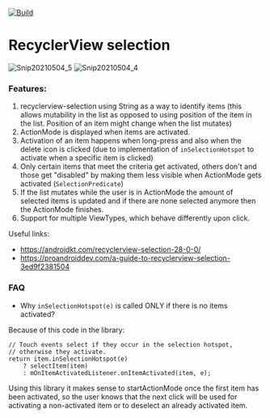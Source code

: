 [![Build](https://github.com/ExpensiveBelly/RecyclerViewSelection/actions/workflows/android-github-actions-build.yml/badge.svg)](https://github.com/ExpensiveBelly/RecyclerViewSelection/actions/workflows/android-github-actions-build.yml)

# RecyclerView selection

![Snip20210504_5](https://user-images.githubusercontent.com/6824465/116990253-c39ab780-acca-11eb-9f20-eb0f985b529c.png)
![Snip20210504_4](https://user-images.githubusercontent.com/6824465/116990264-c4cbe480-acca-11eb-905c-09fcdce3bc45.png)


### Features:

1. recyclerview-selection using String as a way to identify items (this allows mutability in the list as opposed to using position of the item in the list. Position of an item might change when the list mutates)
2. ActionMode is displayed when items are activated.
3. Activation of an item happens when long-press and also when the delete icon is clicked (due to implementation of `inSelectionHotspot` to activate when a specific item is clicked)
4. Only certain items that meet the criteria get activated, others don't and those get "disabled" by making them less visible when ActionMode gets activated (`SelectionPredicate`)
5. If the list mutates while the user is in ActionMode the amount of selected items is updated and if there are none selected anymore then the ActionMode finishes.
6. Support for multiple ViewTypes, which behave differently upon click.

Useful links:

- https://androidkt.com/recyclerview-selection-28-0-0/
- https://proandroiddev.com/a-guide-to-recyclerview-selection-3ed9f2381504


### FAQ

* Why `inSelectionHotspot(e)` is called ONLY if there is no items activated?

Because of this code in the library:
```
// Touch events select if they occur in the selection hotspot,
// otherwise they activate.
return item.inSelectionHotspot(e)
    ? selectItem(item)
    : mOnItemActivatedListener.onItemActivated(item, e);
```

Using this library it makes sense to startActionMode once the first item has been activated, so the
user knows that the next click will be used for activating a non-activated item or to deselect an already activated item.
